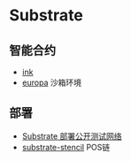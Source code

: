 # Substrate


## 智能合约

- [ink](https://github.com/paritytech/ink)
- [europa](https://github.com/patractlabs/europa) 沙箱环境

## 部署

- [Substrate 部署公开测试网络](https://zhuanlan.zhihu.com/p/161293660)
- [substrate-stencil](https://github.com/kaichaosun/substrate-stencil) POS链